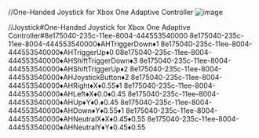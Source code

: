 //One-Handed Joystick for Xbox One Adaptive Controller
![image](https://github.com/OpenMacroInput/ShareFile_directinput2boolean/assets/99685407/c447ae62-547a-4f8c-b312-e62c76f32f1a)



//Joystick#One-Handed Joystick for Xbox One Adaptive Controller#8e175040-235c-11ee-8004-444553540000
8e175040-235c-11ee-8004-444553540000♦AHTriggerDown♦1
8e175040-235c-11ee-8004-444553540000♦AHTriggerUp♦0
08e175040-235c-11ee-8004-444553540000♦AHShiftTriggerDown♦3
8e175040-235c-11ee-8004-444553540000♦AHShiftTriggerUp♦2
8e175040-235c-11ee-8004-444553540000♦AHJoystickButton♦2
8e175040-235c-11ee-8004-444553540000♦AHRight♦X♦0.55♦1
8e175040-235c-11ee-8004-444553540000♦AHLeft♦X♦0.0♦0.45
8e175040-235c-11ee-8004-444553540000♦AHUp♦Y♦0.♦0.45
8e175040-235c-11ee-8004-444553540000♦AHDown♦Y♦0.55♦1
8e175040-235c-11ee-8004-444553540000♦AHNeutralX♦X♦0.45♦0.55
8e175040-235c-11ee-8004-444553540000♦AHNeutralY♦Y♦0.45♦0.55

